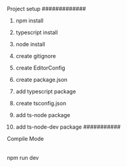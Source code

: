 Project setup
#############

1) npm install

2) typescript install

3) node install

4) create gitignore

5) create EditorConfig

6) create package.json

7) add typescript package

8) create tsconfig.json

9) add ts-node package

10) add ts-node-dev package
###########

Compile Mode
######

npm run dev

######